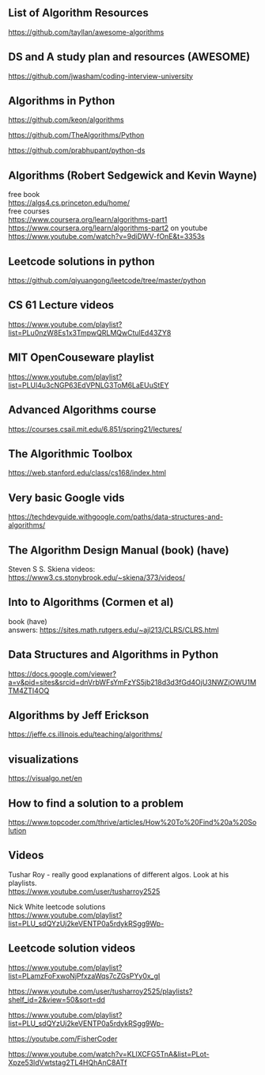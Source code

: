 ## List of Algorithm Resources
https://github.com/tayllan/awesome-algorithms

## DS and A study plan and resources (AWESOME)
https://github.com/jwasham/coding-interview-university

## Algorithms in Python
https://github.com/keon/algorithms

https://github.com/TheAlgorithms/Python

https://github.com/prabhupant/python-ds


## Algorithms (Robert Sedgewick and Kevin Wayne)
free book  
https://algs4.cs.princeton.edu/home/  
free courses   
https://www.coursera.org/learn/algorithms-part1  
https://www.coursera.org/learn/algorithms-part2
on youtube
https://www.youtube.com/watch?v=9diDWV-fOnE&t=3353s


## Leetcode solutions in python
https://github.com/qiyuangong/leetcode/tree/master/python

## CS 61 Lecture videos
https://www.youtube.com/playlist?list=PLu0nzW8Es1x3TmpwQRLMQwCtulEd43ZY8

## MIT OpenCouseware playlist
https://www.youtube.com/playlist?list=PLUl4u3cNGP63EdVPNLG3ToM6LaEUuStEY

## Advanced Algorithms course
https://courses.csail.mit.edu/6.851/spring21/lectures/

## The Algorithmic Toolbox
https://web.stanford.edu/class/cs168/index.html

## Very basic Google vids
https://techdevguide.withgoogle.com/paths/data-structures-and-algorithms/


## The Algorithm Design Manual (book) (have)
Steven S S. Skiena
videos: https://www3.cs.stonybrook.edu/~skiena/373/videos/

## Into to Algorithms (Cormen et al)
book (have)  
answers: https://sites.math.rutgers.edu/~ajl213/CLRS/CLRS.html

## Data Structures and Algorithms in Python
https://docs.google.com/viewer?a=v&pid=sites&srcid=dnVrbWFsYmFzYS5jb218d3d3fGd4OjU3NWZjOWU1MTM4ZTI4OQ

## Algorithms by Jeff Erickson
https://jeffe.cs.illinois.edu/teaching/algorithms/

## visualizations
https://visualgo.net/en


## How to find a solution to a problem
https://www.topcoder.com/thrive/articles/How%20To%20Find%20a%20Solution

## Videos

Tushar Roy - really good explanations of different algos. Look at his playlists.  
https://www.youtube.com/user/tusharroy2525

Nick White leetcode solutions  
https://www.youtube.com/playlist?list=PLU_sdQYzUj2keVENTP0a5rdykRSgg9Wp-


## Leetcode solution videos
https://www.youtube.com/playlist?list=PLamzFoFxwoNjPfxzaWqs7cZGsPYy0x_gI

https://www.youtube.com/user/tusharroy2525/playlists?shelf_id=2&view=50&sort=dd

https://www.youtube.com/playlist?list=PLU_sdQYzUj2keVENTP0a5rdykRSgg9Wp-

https://youtube.com/FisherCoder

https://www.youtube.com/watch?v=KLlXCFG5TnA&list=PLot-Xpze53ldVwtstag2TL4HQhAnC8ATf
